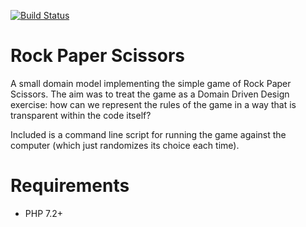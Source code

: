[![Build Status](https://travis-ci.org/lokothodida/rock-paper-scissors.svg?branch=master)](https://travis-ci.org/lokothodida/rock-paper-scissors)

# Rock Paper Scissors
A small domain model implementing the simple game of
Rock Paper Scissors. The aim was to treat the game
as a Domain Driven Design exercise: how can we
represent the rules of the game in a way that is
transparent within the code itself?

Included is a command line script for running the
game against the computer (which just randomizes
its choice each time).

# Requirements
* PHP 7.2+
